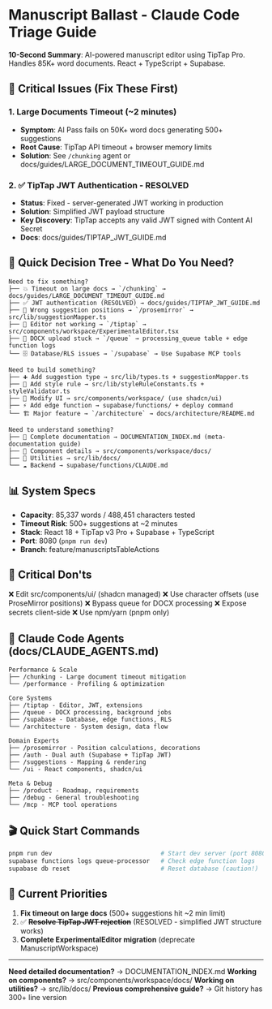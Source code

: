 # Manuscript Ballast - Claude Code Triage Guide

**10-Second Summary**: AI-powered manuscript editor using TipTap Pro. Handles 85K+ word documents. React + TypeScript + Supabase.

## 🔴 Critical Issues (Fix These First)

### 1. Large Documents Timeout (~2 minutes)
- **Symptom**: AI Pass fails on 50K+ word docs generating 500+ suggestions
- **Root Cause**: TipTap API timeout + browser memory limits
- **Solution**: See `/chunking` agent or docs/guides/LARGE_DOCUMENT_TIMEOUT_GUIDE.md

### 2. ✅ TipTap JWT Authentication - RESOLVED
- **Status**: Fixed - server-generated JWT working in production
- **Solution**: Simplified JWT payload structure
- **Key Discovery**: TipTap accepts any valid JWT signed with Content AI Secret
- **Docs**: docs/guides/TIPTAP_JWT_GUIDE.md

## 🎯 Quick Decision Tree - What Do You Need?

```
Need to fix something?
├── 💥 Timeout on large docs → `/chunking` → docs/guides/LARGE_DOCUMENT_TIMEOUT_GUIDE.md
├── ✅ JWT authentication (RESOLVED) → docs/guides/TIPTAP_JWT_GUIDE.md
├── 📍 Wrong suggestion positions → `/prosemirror` → src/lib/suggestionMapper.ts
├── 🔧 Editor not working → `/tiptap` → src/components/workspace/ExperimentalEditor.tsx
├── 📄 DOCX upload stuck → `/queue` → processing_queue table + edge function logs
└── 🗄️ Database/RLS issues → `/supabase` → Use Supabase MCP tools

Need to build something?
├── ➕ Add suggestion type → src/lib/types.ts + suggestionMapper.ts
├── 📏 Add style rule → src/lib/styleRuleConstants.ts + styleValidator.ts
├── 🎨 Modify UI → src/components/workspace/ (use shadcn/ui)
├── ⚡ Add edge function → supabase/functions/ + deploy command
└── 🏗️ Major feature → `/architecture` → docs/architecture/README.md

Need to understand something?
├── 📖 Complete documentation → DOCUMENTATION_INDEX.md (meta-documentation guide)
├── 🧩 Component details → src/components/workspace/docs/
├── 🔧 Utilities → src/lib/docs/
└── ☁️ Backend → supabase/functions/CLAUDE.md
```

## 📊 System Specs

- **Capacity**: 85,337 words / 488,451 characters tested
- **Timeout Risk**: 500+ suggestions at ~2 minutes
- **Stack**: React 18 + TipTap v3 Pro + Supabase + TypeScript
- **Port**: 8080 (`pnpm run dev`)
- **Branch**: feature/manuscriptsTableActions

## 🚨 Critical Don'ts

❌ Edit src/components/ui/ (shadcn managed)
❌ Use character offsets (use ProseMirror positions)
❌ Bypass queue for DOCX processing
❌ Expose secrets client-side
❌ Use npm/yarn (pnpm only)

## 📂 Claude Code Agents (docs/CLAUDE_AGENTS.md)

```
Performance & Scale
├── /chunking - Large document timeout mitigation
└── /performance - Profiling & optimization

Core Systems
├── /tiptap - Editor, JWT, extensions
├── /queue - DOCX processing, background jobs
├── /supabase - Database, edge functions, RLS
└── /architecture - System design, data flow

Domain Experts
├── /prosemirror - Position calculations, decorations
├── /auth - Dual auth (Supabase + TipTap JWT)
├── /suggestions - Mapping & rendering
└── /ui - React components, shadcn/ui

Meta & Debug
├── /product - Roadmap, requirements
├── /debug - General troubleshooting
└── /mcp - MCP tool operations
```

## 🎬 Quick Start Commands

```bash
pnpm run dev                              # Start dev server (port 8080)
supabase functions logs queue-processor   # Check edge function logs
supabase db reset                         # Reset database (caution!)
```

## 🎯 Current Priorities

1. **Fix timeout on large docs** (500+ suggestions hit ~2 min limit)
2. ✅ ~~**Resolve TipTap JWT rejection**~~ (RESOLVED - simplified JWT structure works)
3. **Complete ExperimentalEditor migration** (deprecate ManuscriptWorkspace)

---

**Need detailed documentation?** → DOCUMENTATION_INDEX.md
**Working on components?** → src/components/workspace/docs/
**Working on utilities?** → src/lib/docs/
**Previous comprehensive guide?** → Git history has 300+ line version